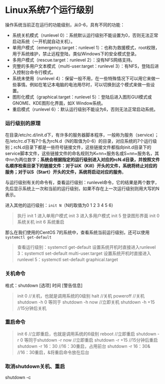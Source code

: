 
# Linux系统7个运行级别


操作系统当前正在运行的功能级别，从0-6，具有不同的功能：

- 系统关机模式（runlevel 0）：系统默认运行级别不能设置为0，否则无法正常启动系统（一开机就自动关机）。
- 单用户模式（emergency.target：runlevel 1）：也称为救援模式，root权限，用于系统维护，禁止远程登陆，类似Windows下的安全模式登录。
- 多用户模式（rescue.target：runlevel 2）：没有NFS网络支持。
- 完整的多用户文本模式（multi-user.target：runlevel 3）：有NFS，登陆后进入控制台命令行模式。
- 系统未使用（runlevel 4）：保留一般不用，在一些特殊情况下可以用它来做一些事情。例如在笔记本电脑的电池用尽时，可以切换到这个模式来做一些设置。
- 图形化模式（graphical.target：runlevel 5）：登陆后进入图形GUI模式或GNOME、KDE图形化界面，如X Window系统。
- 重启模式（runlevel 6）：默认运行级别不能设为6，否则无法正常启动系统。



### 运行级别的原理

在目录/etc/rc.d/init.d下，有许多的服务器脚本程序，一般称为服务（service）；在/etc/rc.d下有7个名为rcN.d（N的取值为0-6）的目录，对应系统的7个运行级别；rcN.d目录下都是一些符号链接文件，这些链接文件都指向init.d目录下的service脚本文件，这些链接文件的命名规则为K+nn+服务名或S+nn+服务名，其中nn为两位数字；**系统会根据指定的运行级别进入对应的rcN.d目录，并按照文件名顺序检索目录下的链接文件：对于以K（Kill）开头的文件，系统将终止对应的服务；对于以S（Start）开头的文件，系统将启动对应的服务**。

与运行级别有关的命令有，查看运行级别：runlevel命令，它的结果是两个数字，先后显示系统上一次和当前的运行级别，如果不存在上一次运行级别则用大写的N表示。

进入其他的运行级别：`init N`（N的取值为0 1 2 3 4 5 6）

> 执行 init 1 进入单用户模式
> init 3 进入多用户模式
> init 5 登录图形界面
> init 0 系统关机
> init 6 系统重启

那么在我们使用的CentOS 7的系统中，查看系统当前运行级别，还可以使用`systemctl get-default`

> 查看运行级别：systemctl get-default
> 设置系统开机时直接进入runlevel 3：systemctl set-default multi-user.target
> 设置系统开机时直接进入runlevel 5：systemctl set-default graphical.target



### **关机命令**

格式：shutdown [选项] 时间 [警告信息]

> init 0 //关机，也就是调用系统的0级别
> halt //关机
> poweroff //关机
> shutdown -h 0 等同于 shutdown -h now //立即关机
> shutdown -h +15 //15分钟后关机



### **重启命令**

> init 6 //立即重启，也就是调用系统的6级别
> reboot //立即重启
> shutdown -r 0 等同于shutdown -r now //立即重启
> shutdown -r +15 //15分钟后重启
> shutdown -r 16：30 //16：30重启，占用前台
> shutdown -r 16：30& //16：30重启，&将重启命令放在后台



### **取消shutdown关机、重启**

shutdown -c




